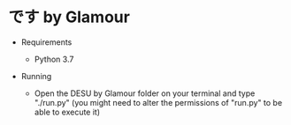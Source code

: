 # です by Glamour #

- Requirements

  * Python 3.7


- Running

  * Open the DESU by Glamour folder on your terminal and type "./run.py" (you might need to alter the permissions of "run.py" to be able to execute it)

